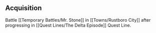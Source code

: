 ## Acquisition
Battle [[Temporary Battles/Mr. Stone]] in [[Towns/Rustboro City]] after progressing in [[Quest Lines/The Delta Episode]] Quest Line.